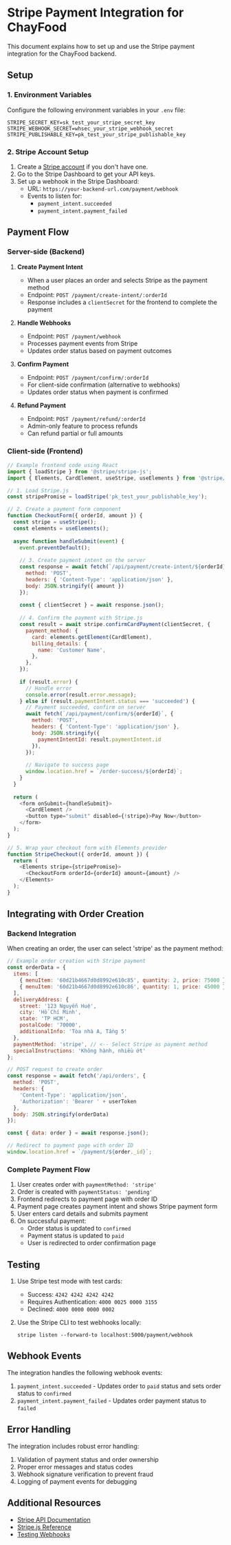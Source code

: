 # Stripe Payment Integration for ChayFood

This document explains how to set up and use the Stripe payment integration for the ChayFood backend.

## Setup

### 1. Environment Variables

Configure the following environment variables in your `.env` file:

```
STRIPE_SECRET_KEY=sk_test_your_stripe_secret_key
STRIPE_WEBHOOK_SECRET=whsec_your_stripe_webhook_secret
STRIPE_PUBLISHABLE_KEY=pk_test_your_stripe_publishable_key
```

### 2. Stripe Account Setup

1. Create a [Stripe account](https://stripe.com) if you don't have one.
2. Go to the Stripe Dashboard to get your API keys.
3. Set up a webhook in the Stripe Dashboard:
   - URL: `https://your-backend-url.com/payment/webhook`
   - Events to listen for:
     - `payment_intent.succeeded`
     - `payment_intent.payment_failed`

## Payment Flow

### Server-side (Backend)

1. **Create Payment Intent**
   - When a user places an order and selects Stripe as the payment method
   - Endpoint: `POST /payment/create-intent/:orderId`
   - Response includes a `clientSecret` for the frontend to complete the payment

2. **Handle Webhooks**
   - Endpoint: `POST /payment/webhook`
   - Processes payment events from Stripe
   - Updates order status based on payment outcomes

3. **Confirm Payment**
   - Endpoint: `POST /payment/confirm/:orderId`
   - For client-side confirmation (alternative to webhooks)
   - Updates order status when payment is confirmed

4. **Refund Payment**
   - Endpoint: `POST /payment/refund/:orderId`
   - Admin-only feature to process refunds
   - Can refund partial or full amounts

### Client-side (Frontend)

```javascript
// Example frontend code using React
import { loadStripe } from '@stripe/stripe-js';
import { Elements, CardElement, useStripe, useElements } from '@stripe/react-stripe-js';

// 1. Load Stripe.js
const stripePromise = loadStripe('pk_test_your_publishable_key');

// 2. Create a payment form component
function CheckoutForm({ orderId, amount }) {
  const stripe = useStripe();
  const elements = useElements();
  
  async function handleSubmit(event) {
    event.preventDefault();
    
    // 3. Create payment intent on the server
    const response = await fetch(`/api/payment/create-intent/${orderId}`, {
      method: 'POST',
      headers: { 'Content-Type': 'application/json' },
      body: JSON.stringify({ amount })
    });
    
    const { clientSecret } = await response.json();
    
    // 4. Confirm the payment with Stripe.js
    const result = await stripe.confirmCardPayment(clientSecret, {
      payment_method: {
        card: elements.getElement(CardElement),
        billing_details: {
          name: 'Customer Name',
        },
      },
    });
    
    if (result.error) {
      // Handle error
      console.error(result.error.message);
    } else if (result.paymentIntent.status === 'succeeded') {
      // Payment succeeded, confirm on server
      await fetch(`/api/payment/confirm/${orderId}`, {
        method: 'POST',
        headers: { 'Content-Type': 'application/json' },
        body: JSON.stringify({ 
          paymentIntentId: result.paymentIntent.id 
        }),
      });
      
      // Navigate to success page
      window.location.href = `/order-success/${orderId}`;
    }
  }
  
  return (
    <form onSubmit={handleSubmit}>
      <CardElement />
      <button type="submit" disabled={!stripe}>Pay Now</button>
    </form>
  );
}

// 5. Wrap your checkout form with Elements provider
function StripeCheckout({ orderId, amount }) {
  return (
    <Elements stripe={stripePromise}>
      <CheckoutForm orderId={orderId} amount={amount} />
    </Elements>
  );
}
```

## Integrating with Order Creation

### Backend Integration

When creating an order, the user can select 'stripe' as the payment method:

```javascript
// Example order creation with Stripe payment
const orderData = {
  items: [
    { menuItem: '60d21b4667d0d8992e610c85', quantity: 2, price: 75000 },
    { menuItem: '60d21b4667d0d8992e610c86', quantity: 1, price: 45000 }
  ],
  deliveryAddress: {
    street: '123 Nguyễn Huệ',
    city: 'Hồ Chí Minh',
    state: 'TP HCM',
    postalCode: '70000',
    additionalInfo: 'Tòa nhà A, Tầng 5'
  },
  paymentMethod: 'stripe', // <-- Select Stripe as payment method
  specialInstructions: 'Không hành, nhiều ớt'
};

// POST request to create order
const response = await fetch('/api/orders', {
  method: 'POST',
  headers: { 
    'Content-Type': 'application/json',
    'Authorization': 'Bearer ' + userToken
  },
  body: JSON.stringify(orderData)
});

const { data: order } = await response.json();

// Redirect to payment page with order ID
window.location.href = `/payment/${order._id}`;
```

### Complete Payment Flow

1. User creates order with `paymentMethod: 'stripe'`
2. Order is created with `paymentStatus: 'pending'`
3. Frontend redirects to payment page with order ID
4. Payment page creates payment intent and shows Stripe payment form
5. User enters card details and submits payment
6. On successful payment:
   - Order status is updated to `confirmed`
   - Payment status is updated to `paid`
   - User is redirected to order confirmation page

## Testing

1. Use Stripe test mode with test cards:
   - Success: `4242 4242 4242 4242`
   - Requires Authentication: `4000 0025 0000 3155`
   - Declined: `4000 0000 0000 0002`

2. Use the Stripe CLI to test webhooks locally:
   ```
   stripe listen --forward-to localhost:5000/payment/webhook
   ```

## Webhook Events

The integration handles the following webhook events:

1. `payment_intent.succeeded` - Updates order to `paid` status and sets order status to `confirmed`
2. `payment_intent.payment_failed` - Updates order payment status to `failed`

## Error Handling

The integration includes robust error handling:

1. Validation of payment status and order ownership
2. Proper error messages and status codes
3. Webhook signature verification to prevent fraud
4. Logging of payment events for debugging

## Additional Resources

- [Stripe API Documentation](https://stripe.com/docs/api)
- [Stripe.js Reference](https://stripe.com/docs/js)
- [Testing Webhooks](https://stripe.com/docs/webhooks/test) 